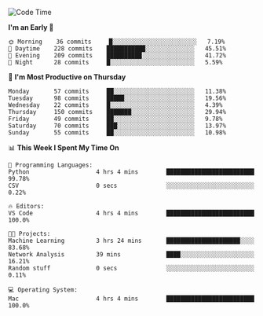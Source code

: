 <!--START_SECTION:waka-->
![Code Time](http://img.shields.io/badge/Code%20Time-293%20hrs%2015%20mins-blue)

**I'm an Early 🐤** 

```text
🌞 Morning    36 commits     █░░░░░░░░░░░░░░░░░░░░░░░░   7.19% 
🌆 Daytime    228 commits    ███████████░░░░░░░░░░░░░░   45.51% 
🌃 Evening    209 commits    ██████████░░░░░░░░░░░░░░░   41.72% 
🌙 Night      28 commits     █░░░░░░░░░░░░░░░░░░░░░░░░   5.59%

```
📅 **I'm Most Productive on Thursday** 

```text
Monday       57 commits     ██░░░░░░░░░░░░░░░░░░░░░░░   11.38% 
Tuesday      98 commits     █████░░░░░░░░░░░░░░░░░░░░   19.56% 
Wednesday    22 commits     █░░░░░░░░░░░░░░░░░░░░░░░░   4.39% 
Thursday     150 commits    ███████░░░░░░░░░░░░░░░░░░   29.94% 
Friday       49 commits     ██░░░░░░░░░░░░░░░░░░░░░░░   9.78% 
Saturday     70 commits     ███░░░░░░░░░░░░░░░░░░░░░░   13.97% 
Sunday       55 commits     ██░░░░░░░░░░░░░░░░░░░░░░░   10.98%

```


📊 **This Week I Spent My Time On** 

```text
💬 Programming Languages: 
Python                   4 hrs 4 mins        █████████████████████████   99.78% 
CSV                      0 secs              ░░░░░░░░░░░░░░░░░░░░░░░░░   0.22%

🔥 Editors: 
VS Code                  4 hrs 4 mins        █████████████████████████   100.0%

🐱‍💻 Projects: 
Machine Learning         3 hrs 24 mins       █████████████████████░░░░   83.68% 
Network Analysis         39 mins             ████░░░░░░░░░░░░░░░░░░░░░   16.21% 
Random stuff             0 secs              ░░░░░░░░░░░░░░░░░░░░░░░░░   0.11%

💻 Operating System: 
Mac                      4 hrs 4 mins        █████████████████████████   100.0%

```


<!--END_SECTION:waka-->
